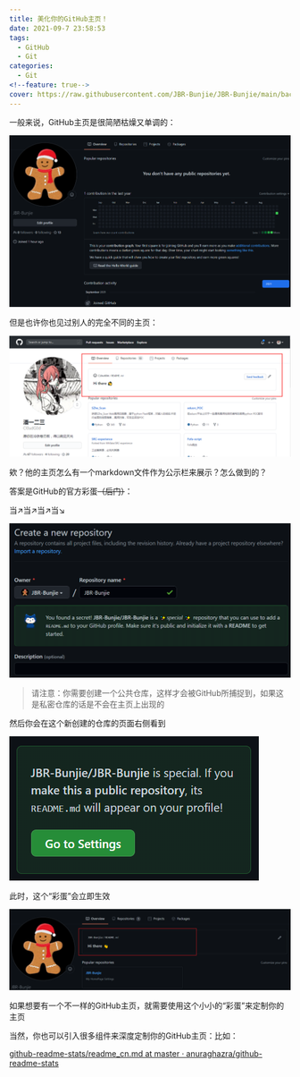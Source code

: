 ```yaml
---
title: 美化你的GitHub主页！
date: 2021-09-7 23:58:53
tags:
  - GitHub
  - Git
categories:
  - Git
<!--feature: true-->
cover: https://raw.githubusercontent.com/JBR-Bunjie/JBR-Bunjie/main/back.jpg
---
```

一般来说，GitHub主页是很简陋枯燥又单调的：

![image-20210907192522519](../../../images\Deploy\image-20210907192522519.png)

但是也许你也见过别人的完全不同的主页：

![img](../../../images\Deploy\blog20201003163321.png)

欸？他的主页怎么有一个markdown文件作为公示栏来展示？怎么做到的？

答案是GitHub的官方彩蛋~~（后门）~~：

当↗当↗当↗当↘

![image-20210907193059189](../../../images\Deploy\image-20210907193059189.png)

> 请注意：你需要创建一个公共仓库，这样才会被GitHub所捕捉到，如果这是私密仓库的话是不会在主页上出现的

然后你会在这个新创建的仓库的页面右侧看到

![image-20210907193619068](../../../images/Deploy/image-20210907193619068.png)

此时，这个“彩蛋”会立即生效

![image-20210907194151912](../../../images/Deploy/image-20210907194151912.png)

如果想要有一个不一样的GitHub主页，就需要使用这个小小的“彩蛋”来定制你的主页



当然，你也可以引入很多组件来深度定制你的GitHub主页：比如：

[github-readme-stats/readme_cn.md at master · anuraghazra/github-readme-stats](https://github.com/anuraghazra/github-readme-stats/blob/master/docs/readme_cn.md)
